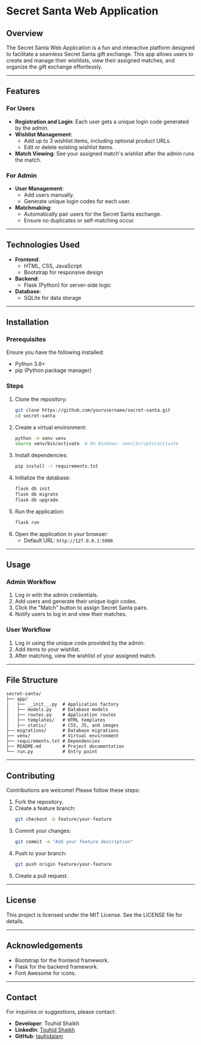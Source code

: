 # Secret Santa Web Application

## Overview
The Secret Santa Web Application is a fun and interactive platform designed to facilitate a seamless Secret Santa gift exchange. This app allows users to create and manage their wishlists, view their assigned matches, and organize the gift exchange effortlessly.

---

## Features

### For Users
- **Registration and Login**: Each user gets a unique login code generated by the admin.
- **Wishlist Management**:
  - Add up to 3 wishlist items, including optional product URLs.
  - Edit or delete existing wishlist items.
- **Match Viewing**: See your assigned match's wishlist after the admin runs the match.

### For Admin
- **User Management**:
  - Add users manually.
  - Generate unique login codes for each user.
- **Matchmaking**:
  - Automatically pair users for the Secret Santa exchange.
  - Ensure no duplicates or self-matching occur.

---

## Technologies Used
- **Frontend**:
  - HTML, CSS, JavaScript
  - Bootstrap for responsive design
- **Backend**:
  - Flask (Python) for server-side logic
- **Database**:
  - SQLite for data storage

---

## Installation

### Prerequisites
Ensure you have the following installed:
- Python 3.8+
- pip (Python package manager)

### Steps
1. Clone the repository:
   ```bash
   git clone https://github.com/yourusername/secret-santa.git
   cd secret-santa
   ```
2. Create a virtual environment:
   ```bash
   python -m venv venv
   source venv/bin/activate  # On Windows: venv\Scripts\activate
   ```
3. Install dependencies:
   ```bash
   pip install -r requirements.txt
   ```
4. Initialize the database:
   ```bash
   flask db init
   flask db migrate
   flask db upgrade
   ```
5. Run the application:
   ```bash
   flask run
   ```
6. Open the application in your browser:
   - Default URL: `http://127.0.0.1:5000`

---

## Usage

### Admin Workflow
1. Log in with the admin credentials.
2. Add users and generate their unique login codes.
3. Click the "Match" button to assign Secret Santa pairs.
4. Notify users to log in and view their matches.

### User Workflow
1. Log in using the unique code provided by the admin.
2. Add items to your wishlist.
3. After matching, view the wishlist of your assigned match.

---

## File Structure
```
secret-santa/
├── app/
│   ├── __init__.py  # Application factory
│   ├── models.py    # Database models
│   ├── routes.py    # Application routes
│   ├── templates/   # HTML templates
│   ├── static/      # CSS, JS, and images
├── migrations/      # Database migrations
├── venv/            # Virtual environment
├── requirements.txt # Dependencies
├── README.md        # Project documentation
└── run.py           # Entry point
```

---

## Contributing
Contributions are welcome! Please follow these steps:
1. Fork the repository.
2. Create a feature branch:
   ```bash
   git checkout -b feature/your-feature
   ```
3. Commit your changes:
   ```bash
   git commit -m "Add your feature description"
   ```
4. Push to your branch:
   ```bash
   git push origin feature/your-feature
   ```
5. Create a pull request.

---

## License
This project is licensed under the MIT License. See the LICENSE file for details.

---

## Acknowledgements
- Bootstrap for the frontend framework.
- Flask for the backend framework.
- Font Awesome for icons.

---

## Contact
For inquiries or suggestions, please contact:
- **Developer**: Touhid Shaikh
- **LinkedIn**: [Touhid Shaikh](https://www.linkedin.com/in/touhid-shaikh-8209461a4/)
- **GitHub**: [tauhidalam](https://github.com/tauhidalam)
